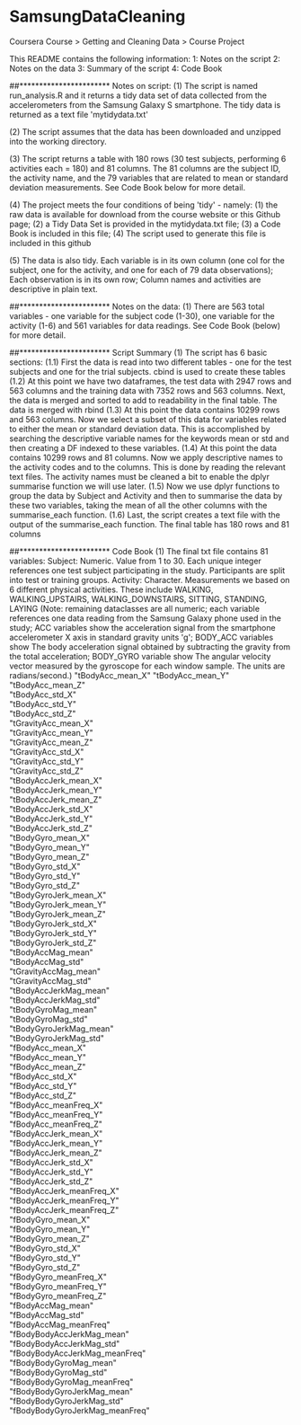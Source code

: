 # SamsungDataCleaning
Coursera Course > Getting and Cleaning Data > Course Project

This README contains the following information:
1: Notes on the script
2: Notes on the data
3: Summary of the script
4: Code Book

##***********************
Notes on script:
(1) The script is named run_analysis.R and it returns a tidy data set of data collected from the accelerometers from the Samsung Galaxy S smartphone. The tidy data is returned as a text file 'mytidydata.txt'

(2) The script assumes that the data has been downloaded and unzipped into the working directory.

(3) The script returns a table with 180 rows (30 test subjects, performing 6 activities each = 180) and 81 columns. The 81 columns are the subject ID, the activity name, and the 79 variables that are related to mean or standard deviation measurements. See Code Book below for more detail.

(4) The project meets the four conditions of being 'tidy' - namely: (1) the raw data is available for download from the course website or this Github page; (2) a Tidy Data Set is provided in the mytidydata.txt file; (3) a Code Book is included in this file; (4) The script used to generate this file is included in this github

(5) The data is also tidy. Each variable is in its own column (one col for the subject, one for the activity, and one for each of 79 data observations); Each observation is in its own row; Column names and activities are descriptive in plain text.

##***********************
Notes on the data:
(1) There are 563 total variables - one variable for the subject code (1-30), one variable for the activity (1-6) and 561 variables for data readings. See Code Book (below) for more detail.

##***********************
Script Summary
(1) The script has 6 basic sections:
(1.1) First the data is read into two different tables - one for the test subjects and one for the trial subjects. cbind is used to create these tables
(1.2) At this point we have two dataframes, the test data with 2947 rows and 563 columns and the training data with 7352 rows and 563 columns. Next, the data is merged and sorted to add to readability in the final table. The data is merged with rbind
(1.3) At this point the data contains 10299 rows and 563 columns. Now we select a subset of this data for variables related to either the mean or standard deviation data. This is accomplished by searching the descriptive variable names for the keywords mean or std and then creating a DF indexed to these variables. 
(1.4) At this point the data contains 10299 rows and 81 columns. Now we apply descriptive names to the activity codes and to the columns. This is done by reading the relevant text files. The activity names must be cleaned a bit to enable the dplyr summarise function we will use later.
(1.5) Now we use dplyr functions to group the data by Subject and Activity and then to summarise the data by these two variables, taking the mean of all the other columns with the summarise_each function.
(1.6) Last, the script creates a text file with the output of the summarise_each function. The final table has 180 rows and 81 columns

##***********************
Code Book
(1) The final txt file contains 81 variables:
Subject: Numeric. Value from 1 to 30. Each unique integer references one test subject participating in the study. Participants are split into test or training groups.
Activity: Character. Measurements we based on 6 different physical activities. These include WALKING, WALKING_UPSTAIRS, WALKING_DOWNSTAIRS, SITTING, STANDING, LAYING
(Note: remaining dataclasses are all numeric; each variable references one data reading from the Samsung Galaxy phone used in the study; ACC variables show the acceleration signal from the smartphone accelerometer X axis in standard gravity units 'g'; BODY_ACC variables show The body acceleration signal obtained by subtracting the gravity from the total acceleration; BODY_GYRO variable show The angular velocity vector measured by the gyroscope for each window sample. The units are radians/second.)
"tBodyAcc_mean_X"
"tBodyAcc_mean_Y"             
"tBodyAcc_mean_Z"              
"tBodyAcc_std_X"              
"tBodyAcc_std_Y"                
"tBodyAcc_std_Z"               
"tGravityAcc_mean_X"            
"tGravityAcc_mean_Y"           
"tGravityAcc_mean_Z"            
"tGravityAcc_std_X"            
"tGravityAcc_std_Y"             
"tGravityAcc_std_Z"            
"tBodyAccJerk_mean_X"           
"tBodyAccJerk_mean_Y"          
"tBodyAccJerk_mean_Z"           
"tBodyAccJerk_std_X"           
"tBodyAccJerk_std_Y"            
"tBodyAccJerk_std_Z"           
"tBodyGyro_mean_X"              
"tBodyGyro_mean_Y"             
"tBodyGyro_mean_Z"              
"tBodyGyro_std_X"              
"tBodyGyro_std_Y"               
"tBodyGyro_std_Z"              
"tBodyGyroJerk_mean_X"          
"tBodyGyroJerk_mean_Y"         
"tBodyGyroJerk_mean_Z"          
"tBodyGyroJerk_std_X"          
"tBodyGyroJerk_std_Y"           
"tBodyGyroJerk_std_Z"          
"tBodyAccMag_mean"              
"tBodyAccMag_std"              
"tGravityAccMag_mean"           
"tGravityAccMag_std"           
"tBodyAccJerkMag_mean"          
"tBodyAccJerkMag_std"          
"tBodyGyroMag_mean"             
"tBodyGyroMag_std"             
"tBodyGyroJerkMag_mean"         
"tBodyGyroJerkMag_std"         
"fBodyAcc_mean_X"               
"fBodyAcc_mean_Y"              
"fBodyAcc_mean_Z"               
"fBodyAcc_std_X"               
"fBodyAcc_std_Y"                
"fBodyAcc_std_Z"               
"fBodyAcc_meanFreq_X"           
"fBodyAcc_meanFreq_Y"          
"fBodyAcc_meanFreq_Z"           
"fBodyAccJerk_mean_X"          
"fBodyAccJerk_mean_Y"           
"fBodyAccJerk_mean_Z"          
"fBodyAccJerk_std_X"            
"fBodyAccJerk_std_Y"           
"fBodyAccJerk_std_Z"            
"fBodyAccJerk_meanFreq_X"      
"fBodyAccJerk_meanFreq_Y"       
"fBodyAccJerk_meanFreq_Z"      
"fBodyGyro_mean_X"              
"fBodyGyro_mean_Y"             
"fBodyGyro_mean_Z"              
"fBodyGyro_std_X"              
"fBodyGyro_std_Y"               
"fBodyGyro_std_Z"              
"fBodyGyro_meanFreq_X"          
"fBodyGyro_meanFreq_Y"         
"fBodyGyro_meanFreq_Z"          
"fBodyAccMag_mean"             
"fBodyAccMag_std"               
"fBodyAccMag_meanFreq"         
"fBodyBodyAccJerkMag_mean"      
"fBodyBodyAccJerkMag_std"      
"fBodyBodyAccJerkMag_meanFreq"  
"fBodyBodyGyroMag_mean"        
"fBodyBodyGyroMag_std"          
"fBodyBodyGyroMag_meanFreq"    
"fBodyBodyGyroJerkMag_mean"     
"fBodyBodyGyroJerkMag_std"     
"fBodyBodyGyroJerkMag_meanFreq"